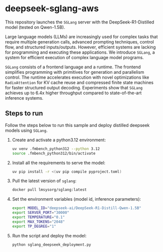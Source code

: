 # deepseek-sglang-aws

This repository launches the `SGLang` server with the DeepSeek-R1-Distilled model (tested on Qwen-1.5B).

Large language models (LLMs) are increasingly used for complex tasks that require multiple generation calls, advanced prompting techniques, control flow, and structured inputs/outputs. However, efficient systems are lacking for programming and executing these applications. We introduce `SGLang`, a system for efficient execution of complex language model programs. 

`SGLang` consists of a frontend language and a runtime. The frontend simplifies programming with primitives for generation and parallelism control. The runtime accelerates execution with novel optimizations like `RadixAttention` for KV cache reuse and compressed finite state machines for faster structured output decoding. Experiments show that `SGLang` achieves up to 6.4x higher throughput compared to state-of-the-art inference systems.

## Steps to run

Follow the steps below to run this sample and deploy distilled deepseek models using `SGLang`.

1. Create and activate a python3.12 environment:

    ```bash
    uv venv .fmbench_python312 --python 3.12
    source .fmbench_python312/bin/activate
    ```

1. Install all the requirements to serve the model:

    ```bash
    uv pip install -r <(uv pip compile pyproject.toml)
    ```

1. Pull the latest version of `sglang`:

    ```bash
    docker pull lmsysorg/sglang:latest
    ```

1. Set the environment variables (model id, inference parameters):

    ```bash
    export MODEL_ID="deepseek-ai/DeepSeek-R1-Distill-Qwen-1.5B"
    export SERVER_PORT="30000"
    export TEMPERATURE="0.1"
    export MAX_TOKENS="2048"
    export TP_DEGREE="1"
    ```

1. Run the script and deploy the model:

    ```bash
    python sglang_deepseek_deployment.py
    ```




